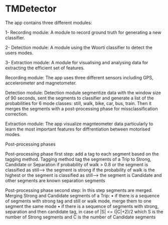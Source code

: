 # TMDetector

The app contains three different modules:

1- Recording module: A module to record ground truth for generating a new classifier.

2- Detection module: A module using the Woorti classifier to detect the users modes. 

3- Extraction module: A module for visualising and analysing data for extracting the efficient set of features. 

Recording module:
The app uses three different sensors including GPS, accelerometer and magnetometer. 

Detection module:
Detection module segmentize data with the window size of 90 seconds, sent the segments to classifier and generate a list of the probabilities for 6 mode classes: still, walk, bike, car, bus, train. Then it merges the segments with a post-processing phase for missclassification correction. 

Extraction module: 
The app visualize magnteometer data particularly to learn the most important features for diffrentiation between motorised modes. 



Post-processing phases


Post-processing phase first step:
add a tag to each segment based on the tagging method. 
Tagging method tag the segments of a Trip to Strong, Candidate or Separation
 if probability of walk > 0.8 or the segment is classified as still--> the segment is strong
 if the probability of walk is the highest or the segment is classified as still--> the segment is Candidate and other segments are known separation segments
 
 Post-processing phase second step:
In this step segments are merged. Merging Strong and Candidate segments of a Trip:
•	if there is a sequence of segments with strong tag and still or walk mode, merge them to one segment the same mode
•	if there is a sequence of segments with strong, separation and then candidate tag, in case of |S| <= (|C|+2)/2 which S is the number of Strong segments and C is the number of Candidate segments
    

